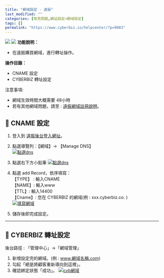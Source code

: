 ```yaml
---
title: "網域設定 - 遠振"
last_modified: ""
categories: [常見問題,網站設定>網域設定]
tags: []
permalink: "https://www.cyberbiz.io/helpcenter/?p=9083"
---
```


![](https://www.cyberbiz.io/helpcenter/wp-content/uploads/一般版3.png)
![](https://www.cyberbiz.io/helpcenter/wp-content/uploads/PLUS版3.png)
**功能說明：**  

* 在遠振購買網域，進行轉址操作。

**操作目錄：**

* CNAME 設定
* CYBERBIZ 轉址設定

注意事項:  

* 網域生效時間大概需要 48小時
* 若有其他網域問題，請至 : [遠振網域註冊說明](https://host.com.tw/%E7%B6%B2%E5%9F%9F%E8%A8%BB%E5%86%8A)。 



## 📌 CNAME 設定



1. 登入到 [遠振後台登入網址](https://twnoc.net/whmcs/login)。 


2. 點選導覽列：【網域】→ 【Manage DNS】   
[![點選dns](https://www.cyberbiz.io/support/wp-content/uploads/網域設定-遠振01.png)](https://www.cyberbiz.io/support/wp-content/uploads/網域設定-遠振01.png)



3. 點選右下方小鉛筆 [![點選dns](https://www.cyberbiz.io/support/wp-content/uploads/網域設定-遠振02.png)](https://www.cyberbiz.io/support/wp-content/uploads/網域設定-遠振02.png)


4. 點選 add Record，依序填寫：  
【TYPE】 : 輸入CNAME  
【NAME】: 輸入www  
【TTL】: 輸入14400  
【Cname】: 您在 CYBERBIZ 的網域(例 : xxx.cyberbiz.co. )  
[![填寫網域](https://www.cyberbiz.io/support/wp-content/uploads/網域設定-遠振03.png)](https://www.cyberbiz.io/support/wp-content/uploads/網域設定-遠振03.png)



5. 儲存後即完成設定。


* * *



## 📌 CYBERBIZ 轉址設定


後台路徑 : 「管理中心」→「網域管理」  


1. 新增設定完的網域。(例 : www.網域名稱.com)
2. 勾起「總是將顧客重新導向到這裡」。
3. 確認綁定狀態「成功」。
[![cyb網域](https://www.cyberbiz.io/support/wp-content/uploads/網域設定-Google-Domains03.png)](https://www.cyberbiz.io/support/wp-content/uploads/網域設定-Google-Domains03.png)

